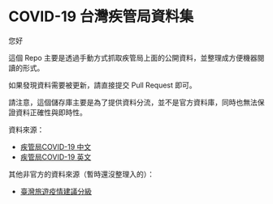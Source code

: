 # COVID-19 台灣疾管局資料集
您好

這個 Repo 主要是透過手動方式抓取疾管局上面的公開資料，並整理成方便機器閱讀的形式。

如果發現資料需要被更新，請直接提交 Pull Request 即可。

請注意，這個儲存庫主要是為了提供資料分流，並不是官方資料庫，同時也無法保證資料正確性與即時性。

資料來源：

* [疾管局COVID-19 中文](https://sites.google.com/cdc.gov.tw/2019ncov/taiwan?authuser=1)
* [疾管局COVID-19 英文](https://sites.google.com/cdc.gov.tw/2019ncov/taiwan?authuser=1)

其他非官方的資料來源（暫時還沒整理入的）：

* [臺灣旅遊疫情建議分級](https://github.com/readr-media/readr-data/tree/master/covid-19)
